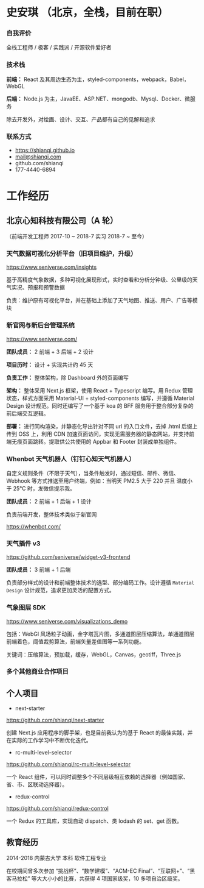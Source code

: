 # 史安琪 （北京，全栈，目前在职）

### 自我评价

全栈工程师 / 极客 / 实践派 / 开源软件爱好者

### 技术栈

**前端：** React 及其周边生态为主，styled-components，webpack，Babel，WebGL

**后端：** Node.js 为主，JavaEE、ASP.NET、mongodb、Mysql、Docker、微服务

除去开发外，对绘画、设计、交互、产品都有自己的见解和追求

### 联系方式

- https://shianqi.github.io
- mail@shianqi.com
- github.com/shianqi
- 177-4440-6894

# 工作经历

## 北京心知科技有限公司（A 轮）

（前端开发工程师 2017-10 ~ 2018-7 实习 2018-7 ~ 至今）

### 天气数据可视化分析平台（旧项目维护，升级）

https://www.seniverse.com/insights

基于高精度气象数据，多种可视化展现形式，实时查看和分析分钟级、公里级的天气实况、预报和预警数据

负责：维护原有可视化平台，并在基础上添加了天气地图、推送、用户、广告等模块

### 新官网与新后台管理系统

https://www.seniverse.com/

**团队成员：** 2 前端 + 3 后端 + 2 设计

**项目历时：** 设计 + 实现共计约 45 天

**负责工作：** 整体架构，除 Dashboard 外的页面编写

**架构：** 整体采用 Next.js 框架，使用 React + Typescript 编写。用 Redux 管理状态，样式方面采用 Material-UI + styled-components 编写，并遵循 Material Design 设计规范。同时还编写了一个基于 koa 的 BFF 服务用于整合部分复杂的前后端交互逻辑。

**部署：** 进行同构渲染，并静态化导出针对不同 url 的入口文件，去掉 .html 后缀上传到 OSS 上，利用 CDN 加速页面访问，实现无需服务器的静态网站，并支持前端无痕页面跳转。提取供公共使用的 Appbar 和 Footer 封装成单独组件。

### Whenbot 天气机器人（钉钉心知天气机器人）

自定义规则条件（不限于天气），当条件触发时，通过短信、邮件、微信、Webhook 等方式推送至用户终端，例如：当明天 PM2.5 大于 220 并且 温度小于 25℃ 时，发微信提示我。

**团队成员：** 2 前端 + 1 后端 + 1 设计

负责前端开发，整体技术类似于新官网

https://whenbot.com/

### 天气插件 v3

https://github.com/seniverse/widget-v3-frontend

**团队成员：** 3 前端 + 1 后端

负责部分样式的设计和前端整体技术的选型、部分编码工作。设计遵循 `Material Design` 设计规范，追求更加灵活的配置方式。

### 气象图层 SDK

https://www.seniverse.com/visualizations_demo

包括：WebGl 风场粒子动画，金字塔瓦片图，多通道图层压缩算法，单通道图层前端着色，阈值裁剪算法，前端矢量差值图等一系列功能。

关键词：压缩算法，预加载，缓存，WebGL，Canvas，geotiff，Three.js

### 多个其他商业合作项目

## 个人项目

- next-starter

https://github.com/shianqi/next-starter

创建 Next.js 应用程序的脚手架，也是目前我认为的基于 React 的最佳实践，并在实际的工作学习中不断优化迭代。

- rc-multi-level-selector

https://github.com/shianqi/rc-multi-level-selector

一个 React 组件，可以同时调整多个不同层级相互依赖的选择器（例如国家、省、市、区联动选择器）。

- redux-control

https://github.com/shianqi/redux-control

一个 Redux 的工具库，实现自动 dispatch、类 lodash 的 set、get 函数。

## 教育经历

2014-2018 内蒙古大学 本科 软件工程专业

在校期间曾多次参加 “挑战杯”、“数学建模”、“ACM-EC Final”、“互联网+”、“黑客马拉松” 等大大小小的比赛，共获得 4 项国家级奖，10 多项自治区级奖。
